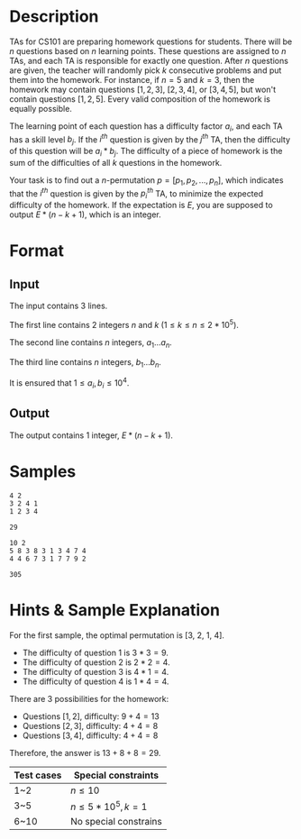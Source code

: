 # Description

TAs for CS101 are preparing homework questions for students. There will be $n$ questions based on $n$ learning points. These questions are assigned to $n$ TAs, and each TA is responsible for exactly one question. After $n$ questions are given, the teacher will randomly pick $k$ consecutive problems and put them into the homework. For instance, if $n = 5$ and $k = 3$, then the homework may contain questions $[1,2,3]$, $[2,3,4]$, or $[3,4,5]$, but won't contain questions $[1, 2, 5]$. Every valid composition of the homework is equally possible.

The learning point of each question has a difficulty factor $a_i$, and each TA has a skill level $b_j$. If the $i^{th}$ question is given by the $j^{th}$ TA, then the difficulty of this question will be $a_i*b_j$. The difficulty of a piece of homework is the sum of the difficulties of all $k$ questions in the homework.

Your task is to find out a $n$-permutation $p=[p_1, p_2, ..., p_n]$, which indicates that the $i^{th}$ question is given by the $p_i^{th}$ TA, to minimize the expected difficulty of the homework. If the expectation is $E$, you are supposed to output $E*(n-k+1)$, which is an integer.

# Format

## Input
The input contains 3 lines.

The first line contains 2 integers $n$ and $k$ ($1 \le k \le n \le 2*10^5$).

The second line contains $n$ integers, $a_1...a_n$.

The third line contains $n$ integers, $b_1...b_n$.

It is ensured that $1\le a_i,b_i\le 10^4.$

## Output
The output contains 1 integer, $E*(n-k+1)$.

# Samples

```input1
4 2
3 2 4 1
1 2 3 4
```

```output1
29
```

```input2
10 2
5 8 3 8 3 1 3 4 7 4
4 4 6 7 3 1 7 7 9 2
```

```output2
305
```

# Hints & Sample Explanation

For the first sample, the optimal permutation is [3, 2, 1, 4].

- The difficulty of question 1 is $3*3=9$.
- The difficulty of question 2 is $2*2=4$.
- The difficulty of question 3 is $4*1=4$.
- The difficulty of question 4 is $1*4=4$.

There are 3 possibilities for the homework:

- Questions $[1, 2]$, difficulty: $9+4=13$
- Questions $[2, 3]$, difficulty: $4+4=8$
- Questions $[3, 4]$, difficulty: $4+4=8$

Therefore, the answer is $13+8+8=29$.

| Test cases | Special constraints   |
| ---------- | --------------------- |
| 1~2        | $n \le 10$            |
| 3~5        | $n \le 5*10^5, k=1$   |
| 6~10       | No special constrains |

